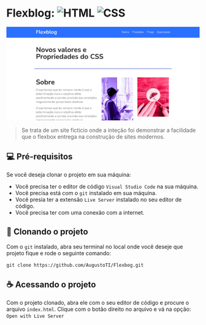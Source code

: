 # Flexblog: <img src="https://img.shields.io/badge/HTML5-E34F26?style=for-the-badge&logo=html5&logoColor=white" alt="HTML"> <img src="https://img.shields.io/badge/CSS3-1572B6?style=for-the-badge&logo=css3&logoColor=white" alt="CSS">

<img src="./Screenshot.png" alt="imagem do projeto Flexblog">

> Se trata de um site ficticio onde a inteção foi demonstrar a facilidade que o flexbox entrega na construção de sites modernos.

## 💻 Pré-requisitos

Se você deseja clonar o projeto em sua máquina:

- Você precisa ter o editor de código `Visual Studio Code` na sua máquina.
- Você precisa está com o `git` instalado em sua máquina.
- Você presia ter a extensão `Live Server` instalado no seu editor de código.
- Você precisa ter com uma conexão com a internet.

## 🚀 Clonando o projeto

Com o `git` instalado, abra seu terminal no local onde você deseje que projeto fique e rode o seguinte comando:

```
git clone https://github.com/AugustoTI/Flexbog.git
```

## ☕ Acessando o projeto

Com o projeto clonado, abra ele com o seu editor de código e procure o arquivo `index.html`. Clique com o botão direito no arquivo e vá na opção: `Open with Live Server`
